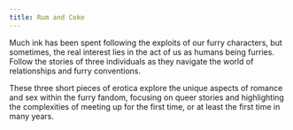 ```yaml
---
title: Rum and Coke
---
```


Much ink has been spent following the exploits of our furry characters, but sometimes, the real interest lies in the act of us as humans being furries. Follow the stories of three individuals as they navigate the world of relationships and furry conventions.

These three short pieces of erotica explore the unique aspects of romance and sex within the furry fandom, focusing on queer stories and highlighting the complexities of meeting up for the first time, or at least the first time in many years.
